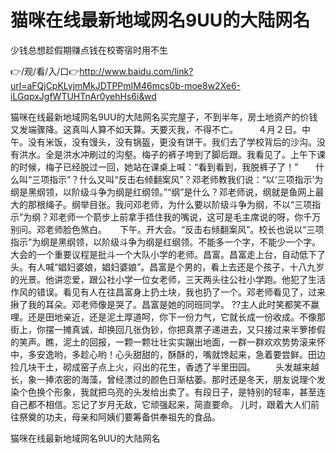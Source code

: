 # 猫咪在线最新地域网名9UU的大陆网名
少钱总想趁假期赚点钱在校寄宿时用不生

👉/观/看/入/口👉http://www.baidu.com/link?url=aFQjCpKLyjmMkJDTPPmIM46mcs0b-moe8w2Xe6-iLGqpxJgfWTUHTnAr0yehHs6i&wd

猫咪在线最新地域网名9UU的大陆网名买完屋子，不到半年，房土地资产的价钱又发端骤降。这真叫人算不如天算。天要灭我，不得不亡。
　　４月２日。中午。没有米饭，没有馒头，没有锅盔，更没有饼干。我们去了学校背后的沙沟。没有洪水。全是洪水冲刷过的沟壑。梅子的裤子垮到了脚后跟。我看见了。上午下课的时候，梅子已经脱过一回，她站在课桌上喊：“看到看到，我脱裤子了！”　　什么叫“三项指示”？什么又叫“反击右倾翻案风”？邓老师教我们说：“以‘三项指示’为纲是黑纲领，以阶级斗争为纲是红纲领。”“纲”是什么？邓老师说，纲就是鱼网上最大的那根绳子。纲举目张。我问邓老师，为什么要以阶级斗争为纲，不以“三项指示”为纲？邓老师一个箭步上前拿手捂住我的嘴说，这可是毛主席说的呀，你千万别问。邓老师脸色煞白。　　下午。开大会。“反击右倾翻案风”。校长也说以“三项指示”为纲是黑纲领，以阶级斗争为纲是红纲领。不能多一个字，不能少一个字。大会的一个重要议程是批斗一个大队小学的老师。昌富。昌富走上台，自动低下了头。有人喊“娼妇婆娘，娼妇婆娘”。昌富是个男的，看上去还是个孩子，十八九岁的光景。他讲恋爱，跟公社小学一位女老师，三天两头往公社小学跑。他犯了生活作风的错误。看见有人在往昌富身上扔土块，我也扔了一个。邓老师看见了，过来揪了我的耳朵。邓老师像是哭了。昌富是她的同班同学。
??主人此时笑都笑不赢哩。还是田地亲近，还是泥土厚道呵，你下一份力气，它就长成一份收成。不像那街上，你摆一摊真诚，却换回几张伪钞，你把真票子递进去，又只接过来半箩掺假的笑声。瞧，泥土的回报，一颗一颗壮壮实实蹦出地面，一群一群欢欢势势滚来怀中，多安逸哟，多趁心哟！心头甜甜的，酥酥的，嘴就馋起来，急着要尝鲜。田边捡几块干土，砌成窑子点上火，闷出的花生，香透了半里田园。
　　头发越来越长，象一捧浓密的海藻，曾经漂过的颜色日渐枯萎。那时还是冬天，朋友说理个发染个色换个形象，我就把乌亮的头发给出卖了。有段日子，是特别的轻率，甚至连自己都不相信。忘记了岁月无敌，它顽强起来，简直要命。
儿时，跟着大人们前往祭奠的功夫，母亲和阿姨们要筹备供奉祖先的食品。

猫咪在线最新地域网名9UU的大陆网名
